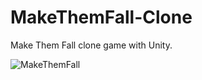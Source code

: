 # MakeThemFall-Clone
Make Them Fall clone game with Unity.

![MakeThemFall](https://user-images.githubusercontent.com/65050348/186259192-c13cef4a-6bc2-4ff1-b616-3e345e064057.PNG)
